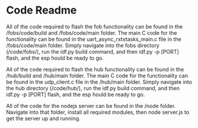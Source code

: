 # Code Readme

All of the code required to flash the fob functionality can be found in the /fobs/code/build and /fobs/code/main folder. The main C code for the functionality can be found in the uart_async_rxtxtasks_main.c file in the /fobs/code/main folder.
Simply navigate into the fobs directory (/code/fobs/), run the idf.py build command, and then idf.py -p [PORT] flash, and the esp hould be ready to go. 

All of the code required to flash the hub functionality can be found in the /hub/build and /hub/main folder. The main C code for the functionality can be found in the udp_client.c file in the /hub/main folder.
Simply navigate into the hub directory (/code/hub/), run the idf.py build command, and then idf.py -p [PORT] flash, and the esp hould be ready to go. 

All of the code for the nodejs server can be found in the /node folder. Navigate into that folder, install all required modules, then node server.js to get the server up and running. 